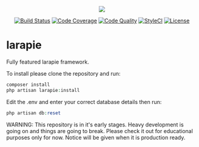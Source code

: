 <p align="center"><a href="https://laravel.com" target="_blank"><img src="https://laravel.com/assets/img/components/logo-laravel.svg"></a></p>

<p align="center">
<a href="https://travis-ci.org/larapie/larapie"><img src="https://travis-ci.org/larapie/larapie.svg?branch=master" alt="Build Status"></a>
<a href="https://scrutinizer-ci.com/g/larapie/larapie/"><img src="https://scrutinizer-ci.com/g/larapie/larapie/badges/coverage.png?b=master" alt="Code Coverage"></a>
<a href="https://scrutinizer-ci.com/g/larapie/larapie/"><img src="https://scrutinizer-ci.com/g/larapie/larapie/badges/quality-score.png?b=master" alt="Code Quality"></a>
<a href="https://github.styleci.io/repos/193496646"><img src="https://github.styleci.io/repos/193496646/shield?branch=master" alt="StyleCI"></a>
<a href="https://packagist.org/packages/laravel/framework"><img src="https://poser.pugx.org/laravel/framework/license.svg" alt="License"></a>
</p>

# larapie
Fully featured larapie framework.

To install please clone the repository and run:
```php
composer install
php artisan larapie:install
```

Edit the .env and enter your correct database details then run:
```php
php artisan db:reset
```

WARNING:
This repository is in it's early stages. Heavy development is going on and things are going to break. Please check it out for educational purposes only for now. Notice will be given when it is production ready.
